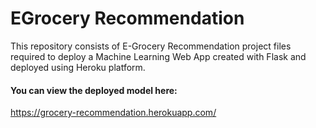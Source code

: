 # EGrocery Recommendation
This repository consists of E-Grocery Recommendation project files required to deploy a Machine Learning Web App created with Flask and deployed using Heroku platform.
#### You can view the deployed model here:
https://grocery-recommendation.herokuapp.com/
